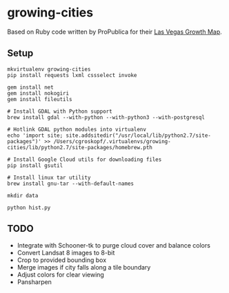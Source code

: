 growing-cities
==============

Based on Ruby code written by ProPublica for their [Las Vegas Growth Map](https://projects.propublica.org/las-vegas-growth-map/).

Setup
-----

```
mkvirtualenv growing-cities
pip install requests lxml cssselect invoke

gem install net
gem install nokogiri
gem install fileutils

# Install GDAL with Python support
brew install gdal --with-python --with-python3 --with-postgresql

# Hotlink GDAL python modules into virtualenv
echo 'import site; site.addsitedir("/usr/local/lib/python2.7/site-packages")' >> /Users/cgroskopf/.virtualenvs/growing-cities/lib/python2.7/site-packages/homebrew.pth

# Install Google Cloud utils for downloading files
pip install gsutil

# Install linux tar utility
brew install gnu-tar --with-default-names

mkdir data

python hist.py
```

TODO
----

* Integrate with Schooner-tk to purge cloud cover and balance colors
* Convert Landsat 8 images to 8-bit
* Crop to provided bounding box
* Merge images if city falls along a tile boundary
* Adjust colors for clear viewing
* Pansharpen
